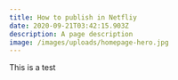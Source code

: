 ```yaml
---
title: How to publish in Netfliy
date: 2020-09-21T03:42:15.903Z
description: A page description
image: /images/uploads/homepage-hero.jpg
---
```

This is a test